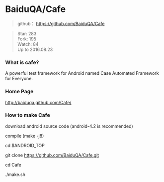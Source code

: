 # BaiduQA/Cafe
> github： https://github.com/BaiduQA/Cafe

> Star: 283  
> Fork: 195      
> Watch: 84    
> Up to 2016.08.23    

### What is cafe?

A powerful test framework for Android named Case Automated Framework for Everyone.

### Home Page

http://baiduqa.github.com/Cafe/

### How to make Cafe

download android source code (android-4.2 is recommended)

compile (make -j8)

cd $ANDROID_TOP

git clone https://github.com/BaiduQA/Cafe.git

cd Cafe

./make.sh
